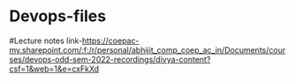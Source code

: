 # Devops-files
#Lecture notes link-https://coepac-my.sharepoint.com/:f:/r/personal/abhijit_comp_coep_ac_in/Documents/courses/devops-odd-sem-2022-recordings/divya-content?csf=1&web=1&e=cxFkXd
